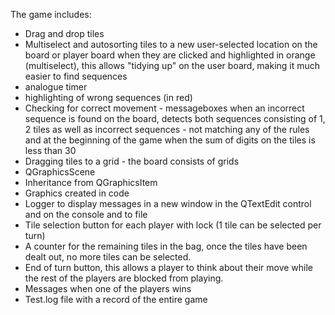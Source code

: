 The game includes:
- Drag and drop tiles
- Multiselect and autosorting tiles to a new user-selected location on the board or player board when they are clicked and highlighted in orange (multiselect), this allows "tidying up" on the user board, making it much easier to find sequences
- analogue timer
- highlighting of wrong sequences (in red)
- Checking for correct movement - messageboxes when an incorrect sequence is found on the board,
detects both sequences consisting of 1, 2 tiles as well as incorrect sequences - not matching any of the rules and at the beginning of the game when the sum of digits on the tiles is less than 30
- Dragging tiles to a grid - the board consists of grids
- QGraphicsScene
- Inheritance from QGraphicsItem
- Graphics created in code
- Logger to display messages in a new window in the QTextEdit control and on the console and to file
- Tile selection button for each player with lock (1 tile can be selected per turn)
- A counter for the remaining tiles in the bag, once the tiles have been dealt out, no more tiles can be selected.
- End of turn button, this allows a player to think about their move while the rest of the players are blocked from playing.
- Messages when one of the players wins
- Test.log file with a record of the entire game

